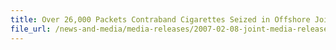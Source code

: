 ```yaml
---
title: Over 26,000 Packets Contraband Cigarettes Seized in Offshore Joint Operation, 3 Indonesians Arrested
file_url: /news-and-media/media-releases/2007-02-08-joint-media-release.pdf
---
```

